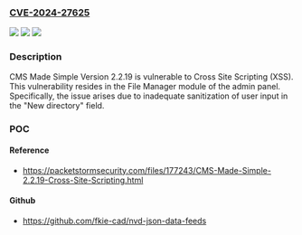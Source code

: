### [CVE-2024-27625](https://cve.mitre.org/cgi-bin/cvename.cgi?name=CVE-2024-27625)
![](https://img.shields.io/static/v1?label=Product&message=n%2Fa&color=blue)
![](https://img.shields.io/static/v1?label=Version&message=n%2Fa&color=blue)
![](https://img.shields.io/static/v1?label=Vulnerability&message=n%2Fa&color=brighgreen)

### Description

CMS Made Simple Version 2.2.19 is vulnerable to Cross Site Scripting (XSS). This vulnerability resides in the File Manager module of the admin panel. Specifically, the issue arises due to inadequate sanitization of user input in the "New directory" field.

### POC

#### Reference
- https://packetstormsecurity.com/files/177243/CMS-Made-Simple-2.2.19-Cross-Site-Scripting.html

#### Github
- https://github.com/fkie-cad/nvd-json-data-feeds

